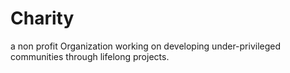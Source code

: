 # Charity
a non profit Organization working on developing under-privileged communities through lifelong projects.
